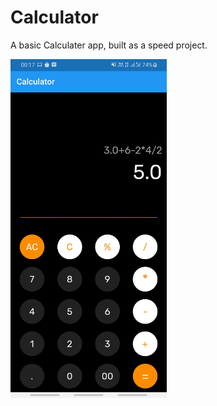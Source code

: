 # Calculator

A basic Calculater app, built as a speed project.


<img src="assests/ss1.jpg" width="250">


